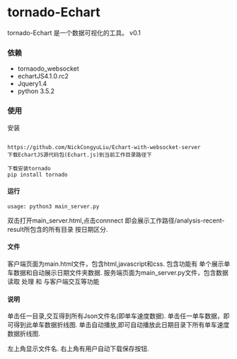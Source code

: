 # tornado-Echart
tornado-Echart 是一个数据可视化的工具。
v0.1


### 依赖

* tornaodo_websocket
* echartJS4.1.0.rc2
* Jquery1.4
* python 3.5.2



### 使用
安装 

```shell

https://github.com/NickCongyuLiu/Echart-with-websocket-server
下载EchartJS源代码包(Echart.js)到当前工作目录路径下

下载安装tornado
pip install tornado
```


#### 运行

```shell
usage: python3 main_server.py

```
双击打开main_server.html,点击connnect 即会展示工作路径/analysis-recent-result所包含的所有目录 按日期区分.


#### 文件
客户端页面为main.html文件，包含html,javascript和css. 包含功能有 单个展示单车数据和自动展示日期文件夹数据.
服务端页面为main_server.py文件，包含数据读取 处理 和 与客户端交互等功能

#### 说明

单击任一目录,交互得到所有Json文件名(即单车速度数据).
单击任一单车数据，即可得到此单车数据折线图.
单击自动播放,即可自动播放此日期目录下所有单车速度数据折线图.

左上角显示文件名.
右上角有用户自动下载保存按钮.
